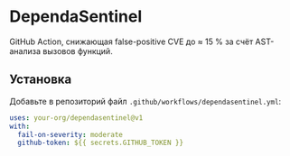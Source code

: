 # DependaSentinel

GitHub Action, снижающая false-positive CVE до ≈ 15 % за счёт AST-анализа вызовов функций.

## Установка

Добавьте в репозиторий файл `.github/workflows/dependasentinel.yml`:

```yaml
uses: your-org/dependasentinel@v1
with:
  fail-on-severity: moderate
  github-token: ${{ secrets.GITHUB_TOKEN }}